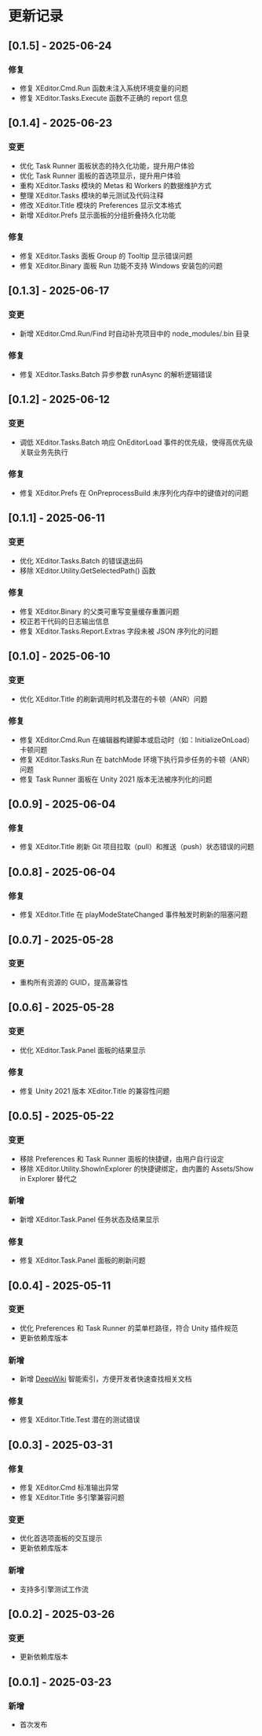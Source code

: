 # 更新记录

## [0.1.5] - 2025-06-24
### 修复
- 修复 XEditor.Cmd.Run 函数未注入系统环境变量的问题
- 修复 XEditor.Tasks.Execute 函数不正确的 report 信息

## [0.1.4] - 2025-06-23
### 变更
- 优化 Task Runner 面板状态的持久化功能，提升用户体验
- 优化 Task Runner 面板的首选项显示，提升用户体验
- 重构 XEditor.Tasks 模块的 Metas 和 Workers 的数据维护方式
- 整理 XEditor.Tasks 模块的单元测试及代码注释
- 修改 XEditor.Title 模块的 Preferences 显示文本格式
- 新增 XEditor.Prefs 显示面板的分组折叠持久化功能

### 修复
- 修复 XEditor.Tasks 面板 Group 的 Tooltip 显示错误问题
- 修复 XEditor.Binary 面板 Run 功能不支持 Windows 安装包的问题

## [0.1.3] - 2025-06-17
### 变更
- 新增 XEditor.Cmd.Run/Find 时自动补充项目中的 node_modules/.bin 目录

### 修复
- 修复 XEditor.Tasks.Batch 异步参数 runAsync 的解析逻辑错误

## [0.1.2] - 2025-06-12
### 变更
- 调低 XEditor.Tasks.Batch 响应 OnEditorLoad 事件的优先级，使得高优先级关联业务先执行

### 修复
- 修复 XEditor.Prefs 在 OnPreprocessBuild 未序列化内存中的键值对的问题

## [0.1.1] - 2025-06-11
### 变更
- 优化 XEditor.Tasks.Batch 的错误退出码
- 移除 XEditor.Utility.GetSelectedPath() 函数

### 修复
- 修复 XEditor.Binary 的父类可重写变量缓存重置问题
- 校正若干代码的日志输出信息
- 修复 XEditor.Tasks.Report.Extras 字段未被 JSON 序列化的问题

## [0.1.0] - 2025-06-10
### 变更
- 优化 XEditor.Title 的刷新调用时机及潜在的卡顿（ANR）问题

### 修复
- 修复 XEditor.Cmd.Run 在编辑器构建脚本或启动时（如：InitializeOnLoad）卡顿问题
- 修复 XEditor.Tasks.Run 在 batchMode 环境下执行异步任务的卡顿（ANR）问题
- 修复 Task Runner 面板在 Unity 2021 版本无法被序列化的问题

## [0.0.9] - 2025-06-04
### 修复
- 修复 XEditor.Title 刷新 Git 项目拉取（pull）和推送（push）状态错误的问题

## [0.0.8] - 2025-06-04
### 修复
- 修复 XEditor.Title 在 playModeStateChanged 事件触发时刷新的阻塞问题

## [0.0.7] - 2025-05-28
### 变更
- 重构所有资源的 GUID，提高兼容性

## [0.0.6] - 2025-05-28
### 变更
- 优化 XEditor.Task.Panel 面板的结果显示

### 修复
- 修复 Unity 2021 版本 XEditor.Title 的兼容性问题

## [0.0.5] - 2025-05-22
### 变更
- 移除 Preferences 和 Task Runner 面板的快捷键，由用户自行设定
- 移除 XEditor.Utility.ShowInExplorer 的快捷键绑定，由内置的 Assets/Show in Explorer 替代之

### 新增
- 新增 XEditor.Task.Panel 任务状态及结果显示

### 修复
- 修复 XEditor.Task.Panel 面板的刷新问题

## [0.0.4] - 2025-05-11
### 变更
- 优化 Preferences 和 Task Runner 的菜单栏路径，符合 Unity 插件规范
- 更新依赖库版本

### 新增
- 新增 [DeepWiki](https://deepwiki.com) 智能索引，方便开发者快速查找相关文档

### 修复
- 修复 XEditor.Title.Test 潜在的测试错误

## [0.0.3] - 2025-03-31
### 修复
- 修复 XEditor.Cmd 标准输出异常
- 修复 XEditor.Title 多引擎兼容问题

### 变更
- 优化首选项面板的交互提示
- 更新依赖库版本

### 新增
- 支持多引擎测试工作流

## [0.0.2] - 2025-03-26
### 变更
- 更新依赖库版本

## [0.0.1] - 2025-03-23
### 新增
- 首次发布
